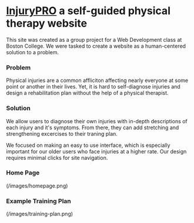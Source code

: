 # [InjuryPRO](https://msmallhouse.github.io/injury-pro/) a self-guided physical therapy website

This site was created as a group project for a Web Development class at Boston College. We were tasked to create a website as a human-centered solution to a problem.

### Problem
Physical injuries are a common affliciton affecting nearly everyone at some point or another in their lives. Yet, it is hard to self-diagnose injuries and design a rehabilitation plan without the help of a physical therapist.

### Solution
We allow users to diagnose their own injuries with in-depth descriptions of each injury and it's symptoms. From there, they can add stretching and strengthening excercises to their traning plan.

We focused on making an easy to use interface, which is especially important for our older users who face injuries at a higher rate. Our design requires minimal clicks for site navigation.

### Home Page
(/images/homepage.png)

### Example Training Plan
(/images/training-plan.png)